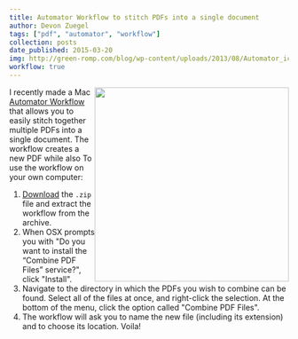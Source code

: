 ```yaml
---
title: Automator Workflow to stitch PDFs into a single document
author: Devon Zuegel
tags: ["pdf", "automator", "workflow"]
collection: posts
date_published: 2015-03-20
img: http://green-romp.com/blog/wp-content/uploads/2013/08/Automator_icon.png
workflow: true
---
```


<img src='../assets/combine-pdfs.png' width='350px' style='float:right'>

I recently made a Mac [Automator Workflow](../assets/Combine-PDF-Files.workflow.zip) that allows you to easily stitch together multiple PDFs into a single document. The workflow creates a new PDF while also  To use the workflow on your own computer:

1. [Download](../assets/Combine-PDF-Files.workflow.zip) the `.zip` file and extract the workflow from the archive.
2. When OSX prompts you with "Do you want to install the “Combine PDF Files” service?", click "Install".
3. Navigate to the directory in which the PDFs you wish to combine can be found. Select all of the files at once, and right-click the selection. At the bottom of the menu, click the option called "Combine PDF Files".
4. The workflow will ask you to name the new file (including its extension) and to choose its location. Voila!
